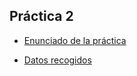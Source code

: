 ## Práctica 2


- [Enunciado de la práctica](https://lsi.ugr.es/jmantas/ppr/practicas/practicas.php?prac=prac02)


- [Datos recogidos ](https://docs.google.com/spreadsheets/d/1edajaquoahSo2UcUhW3nPx6L6F78TFLmNt4fbB-i5_Q/edit?usp=sharing)


